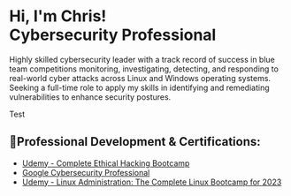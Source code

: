 <h1>Hi, I'm Chris! <br> Cybersecurity Professional</a> </h1>
Highly skilled cybersecurity leader with a track record of success in blue team competitions monitoring, investigating, detecting, and responding to real-world cyber attacks across Linux and Windows operating systems. Seeking a full-time role to apply my skills in identifying and remediating vulnerabilities to enhance security postures.

Test
 <h2>📄Professional Development & Certifications:</h2>
 
  - [Udemy - Complete Ethical Hacking Bootcamp](https://www.udemy.com/certificate/UC-decee760-279e-44f8-ae91-6fe20473a3e6/)
  - [Google Cybersecurity Professional](https://coursera.org/share/3cf93cc18aaeb7ed555e402d93da7709)
  - [Udemy - Linux Administration: The Complete Linux Bootcamp for 2023](https://www.udemy.com/certificate/UC-2c22cee7-5bd7-4dc1-b9dc-26e1eb7b5aed/)

<!--

Here are some ideas to get you started:

- 🔭 I’m currently working on ...
- 🌱 I’m currently learning ...
- 👯 I’m looking to collaborate on ...
- 🤔 I’m looking for help with ...
- 💬 Ask me about ...
- 📫 How to reach me: ...
- 😄 Pronouns: ...
- ⚡ Fun fact: ...
-->
